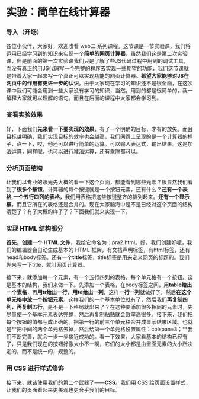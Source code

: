 # 实验：简单在线计算器

### 导入（开场）

各位小伙伴，大家好，欢迎收看 web二 系列课程。这节课是一节实验课，我们将运用已经学习到的知识来实现一个**简单的网页计算器**，虽然我们这是第二次实验课，但是前面的第一次实验课我们只是了解了些JS代码过程中用到的调试工具，而没有真正的用JS代码写一个完整的程序去实现一些期望的功能，我们这节课就是带着大家一起来写一个真正可以实现功能的网页计算器。**希望大家能够对JS在网页中的作用有更进一步的认识**。由于大家现在学习的知识还不是很全面，在这次课中我们可能会用到一些大家没有学习的知识，当然，用到的都是很简单的，我一解释大家就可以理解的语句。而且在后面的课程中大家都会学习到。

### 查看实验效果

好，下面我们**先来看一下要实现的效果**，有了一个明确的目标，才有的放矢。而且目标越明确，我们实现目标的效率也会越高。我们网页上呈现的是一个计算器的样子，点一下，哎，他还可以进行简单的运算。可以输入表达式，输出结果。这是加法运算，同样呢，也可以进行减法运算，还有乘除都可以。

### 分析页面结构

让我们以专业的眼光先大概的看一下这个页面，都能看到哪些元素？很显然我们看到了**很多个按钮**，计算器的每个按键就是一个按钮元素，还有什么？**还有一个表格,一个五行四列的表格**，我们用表格把这些按键整齐的排列起来。**还有一个显示框**，而且它所在的表格还是合并的。现在大家脑海中是不是已经对这个页面的结构清楚了？有了大概的样子了？下面我们就来实现一下。

### 实现 HTML 结构部分

**首先，创建一个 HTML 文件**，我给它命名为：pra2.html。好，我们创建好呢，我们的编辑器会自动生成基本的 HTML 框架，有文档声明标签，有html标签，还有head和body标签。还有一个**title**标签，title标签是用来定义网页的标题的。我们先来写一下title，就叫网页计算器。

接下来，就添加每一个元素，有一个五行四列的表格，每个单元格有一个按钮。这是基本的结构，我们来做一下。先添加一个表格，在body标签之间，用**table给出一个表格**，再**用tr给出一行**，**用td给出一列**，这样**一行一列**就做好了，然后**在这个单元格中放一个按钮元素**。这样我们的一个基本单位就有了，然后我们**再复制四列，再复制五行**，是不是一下格局就出来了？在这种要添加很多相同的元素时，先尽量使一个基本元素表达完整，然后再复制粘贴就会效率高很多。接下来，我们把每个按钮的值都写成正确的。把第一行的前三个单元格合并成显示结果区域。也就是**把中间的两个单元格去掉，然后给第一个单元格设置属性：colspan=3；**我们不断完善，就会一步一步接近成功的。看一下效果，大家看基本的结构已经有了，只是我们现在的按钮好像大小不一啊，它们的大小都是由里面元素的大小所决定的，而不是统一的，规整的。

### 用 CSS 进行样式修饰

接下来，就该使用我们的第二个武器了——**CSS**。我们用 CSS 给页面设置样式，让我们的页面看起来更美观也更合乎我们的目标。




